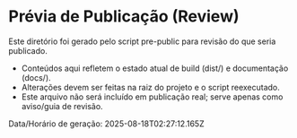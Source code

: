 # Prévia de Publicação (Review)

Este diretório foi gerado pelo script pre-public para revisão do que seria publicado.

- Conteúdos aqui refletem o estado atual de build (dist/) e documentação (docs/).
- Alterações devem ser feitas na raiz do projeto e o script reexecutado.
- Este arquivo não será incluído em publicação real; serve apenas como aviso/guia de revisão.

Data/Horário de geração: 2025-08-18T02:27:12.165Z
